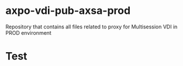 # axpo-vdi-pub-axsa-prod
Repository that contains all files related to proxy for Multisession VDI in PROD environment 
# Test
